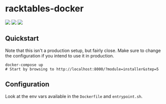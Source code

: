 # racktables-docker

[![](https://img.shields.io/docker/pulls/ptman/racktables.svg)](https://hub.docker.com/r/ptman/racktables/)
[![](https://img.shields.io/docker/automated/ptman/racktables.svg)](https://hub.docker.com/r/ptman/racktables/builds/)
[![](https://images.microbadger.com/badges/image/ptman/racktables.svg)](http://microbadger.com/images/ptman/racktables)

## Quickstart

Note that this isn't a production setup, but fairly close. Make sure to change
the configuration if you intend to use it in production.

    docker-compose up
    # Start by browsing to http://localhost:8000/?module=installer&step=5

## Configuration

Look at the env vars available in the `Dockerfile` and `entrypoint.sh`.

